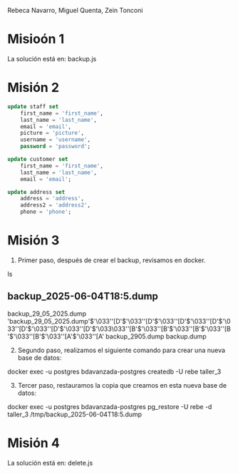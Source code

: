 Rebeca Navarro, Miguel Quenta, Zein Tonconi

# Misioón 1 

La solución está en: backup.js

# Misión 2

```sql
update staff set 
	first_name = 'first_name',
	last_name = 'last_name',
	email = 'email',
	picture = 'picture',
	username = 'username',
	password = 'password';

update customer set
	first_name = 'first_name',
	last_name = 'last_name',
	email = 'email';

update address set
	address = 'address',
	address2 = 'address2',
	phone = 'phone';
```

# Misión 3

1. Primer paso, después de crear el backup, revisamos en docker.

ls
 ## backup_2025-06-04T18:5.dump
 backup_29_05_2025.dump
'backup_29_05_2025.dump'$'\033''[D'$'\033''[D'$'\033''[D'$'\033''[D'$'\033''[D'$'\033''[D'$'\033''[D'$'\033\033''[B'$'\033''[B'$'\033''[B'$'\033''[B'$'\033''[B'$'\033''[A'$'\033''[A'
 backup_2905.dump
 backup.dump

2. Segundo paso, realizamos el siguiente comando para crear una nueva base de datos:

docker exec -u postgres bdavanzada-postgres createdb -U rebe taller_3

3. Tercer paso, restauramos la copia que creamos en esta nueva base de datos:

docker exec -u postgres bdavanzada-postgres pg_restore -U rebe -d taller_3 /tmp/backup_2025-06-04T18:5.dump

# Misión 4

La solución está en: delete.js
